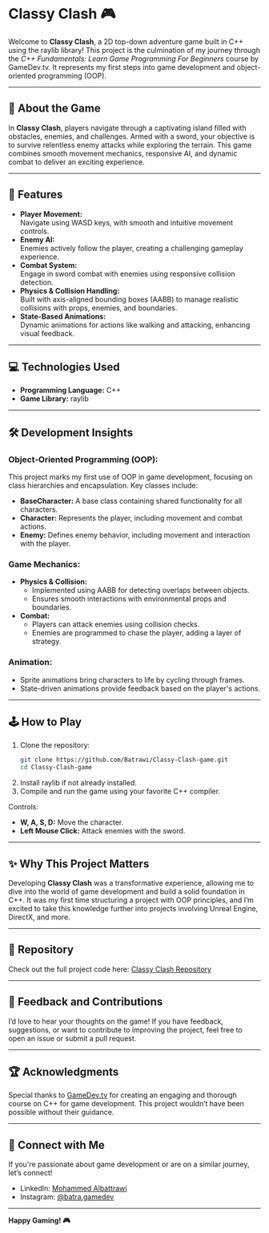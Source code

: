 
# Classy Clash 🎮  

Welcome to **Classy Clash**, a 2D top-down adventure game built in C++ using the raylib library! This project is the culmination of my journey through the *C++ Fundamentals: Learn Game Programming For Beginners* course by GameDev.tv. It represents my first steps into game development and object-oriented programming (OOP).

---

## 🚀 About the Game  

In **Classy Clash**, players navigate through a captivating island filled with obstacles, enemies, and challenges. Armed with a sword, your objective is to survive relentless enemy attacks while exploring the terrain. This game combines smooth movement mechanics, responsive AI, and dynamic combat to deliver an exciting experience.  

---

## 🎯 Features  

- **Player Movement:**  
   Navigate using WASD keys, with smooth and intuitive movement controls.  
- **Enemy AI:**  
   Enemies actively follow the player, creating a challenging gameplay experience.  
- **Combat System:**  
   Engage in sword combat with enemies using responsive collision detection.  
- **Physics & Collision Handling:**  
   Built with axis-aligned bounding boxes (AABB) to manage realistic collisions with props, enemies, and boundaries.  
- **State-Based Animations:**  
   Dynamic animations for actions like walking and attacking, enhancing visual feedback.  

---

## 💻 Technologies Used  

- **Programming Language:** C++  
- **Game Library:** raylib  

---

## 🛠️ Development Insights  

### **Object-Oriented Programming (OOP):**  
This project marks my first use of OOP in game development, focusing on class hierarchies and encapsulation. Key classes include:  
- **BaseCharacter:** A base class containing shared functionality for all characters.  
- **Character:** Represents the player, including movement and combat actions.  
- **Enemy:** Defines enemy behavior, including movement and interaction with the player.  

### **Game Mechanics:**  
- **Physics & Collision:**  
   - Implemented using AABB for detecting overlaps between objects.  
   - Ensures smooth interactions with environmental props and boundaries.  
- **Combat:**  
   - Players can attack enemies using collision checks.  
   - Enemies are programmed to chase the player, adding a layer of strategy.  

### **Animation:**  
- Sprite animations bring characters to life by cycling through frames.  
- State-driven animations provide feedback based on the player's actions.  

---

## 🕹️ How to Play  

1. Clone the repository:  
   ```bash
   git clone https://github.com/Batrawi/Classy-Clash-game.git
   cd Classy-Clash-game
   ```
2. Install raylib if not already installed.  
3. Compile and run the game using your favorite C++ compiler.  

Controls:  
- **W, A, S, D:** Move the character.  
- **Left Mouse Click:** Attack enemies with the sword.  

---

## ✨ Why This Project Matters  

Developing **Classy Clash** was a transformative experience, allowing me to dive into the world of game development and build a solid foundation in C++. It was my first time structuring a project with OOP principles, and I’m excited to take this knowledge further into projects involving Unreal Engine, DirectX, and more.

---

## 📂 Repository  

Check out the full project code here: [Classy Clash Repository](https://github.com/Batrawi/Classy-Clash-game)  

---

## 📢 Feedback and Contributions  

I’d love to hear your thoughts on the game! If you have feedback, suggestions, or want to contribute to improving the project, feel free to open an issue or submit a pull request.

---

## 🏆 Acknowledgments  

Special thanks to [GameDev.tv](https://www.gamedev.tv/) for creating an engaging and thorough course on C++ for game development. This project wouldn’t have been possible without their guidance.

---

## 🌟 Connect with Me  

If you're passionate about game development or are on a similar journey, let’s connect!  
- LinkedIn: [Mohammed Albattrawi](https://linkedin.com/in/mohammed-albattrawi)  
- Instagram: [@batra.gamedev](https://instagram.com/batra.gamedev)  

---
**Happy Gaming! 🎮**